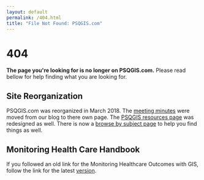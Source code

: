 ```yaml
---
layout: default
permalink: /404.html
title: "File Not Found: PSQGIS.com"
---
```


# 404 #

__The page you're looking for is no longer on PSQGIS.com.__
Please read bellow for help finding what you are looking for.

## Site Reorganization ##

PSQGIS.com was reorganized in March 2018. The [meeting minutes](/minutes.html) were moved from our blog to there own page. The [PSQGIS resources page](\resoures.html) was redesigned as well. There is now a [browse by subject page](\tags.html) to help you find things as well.

## Monitoring Health Care Handbook ##

If you followed an old link for the Monitoring Healthcare Outcomes with GIS, follow the link for the latest [version](/resources.html#Monitoring%20Health%20Care%20Outcomes%20Using%20GIS).
